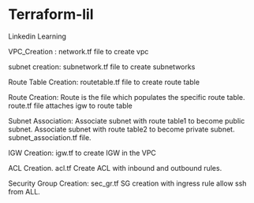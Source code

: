 # Terraform-lil
Linkedin Learning


VPC_Creation :
network.tf file to create vpc

subnet creation:
subnetwork.tf file to create subnetworks

Route Table Creation:
routetable.tf file to create route table

Route Creation:
Route is the file which populates the specific route table.
route.tf  file attaches igw to route table

Subnet Association:
Associate subnet with route table1 to become public subnet.
Associate subnet with route table2 to become private subnet.
subnet_association.tf file.

IGW Creation:
igw.tf to create IGW in the VPC

ACL Creation.
acl.tf Create ACL with inbound and outbound rules.

Security Group Creation:
sec_gr.tf SG creation with ingress rule allow ssh from ALL.


